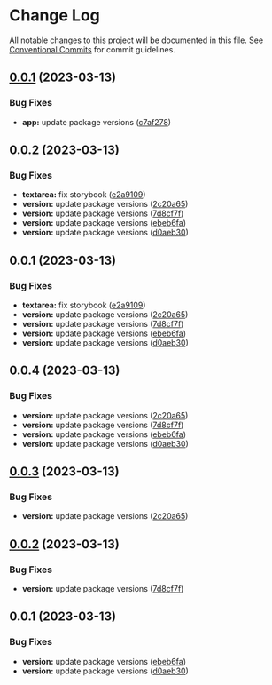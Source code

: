 # Change Log

All notable changes to this project will be documented in this file.
See [Conventional Commits](https://conventionalcommits.org) for commit guidelines.

## [0.0.1](https://github.com/yml-org/fe-component-library/compare/@yml-webcl/text-area@0.0.2...@yml-webcl/text-area@0.0.1) (2023-03-13)

### Bug Fixes

- **app:** update package versions ([c7af278](https://github.com/yml-org/fe-component-library/commit/c7af27899d3679b497126fb26cf2ee71920c7fd8))

## 0.0.2 (2023-03-13)

### Bug Fixes

- **textarea:** fix storybook ([e2a9109](https://github.com/yml-org/fe-component-library/commit/e2a9109798c17c77092555e83d73f50f0aedfec6))
- **version:** update package versions ([2c20a65](https://github.com/yml-org/fe-component-library/commit/2c20a6508da35e35a82b3572c27d37f5828749a6))
- **version:** update package versions ([7d8cf7f](https://github.com/yml-org/fe-component-library/commit/7d8cf7f15d4f548555eb74705c83e8125f89486c))
- **version:** update package versions ([ebeb6fa](https://github.com/yml-org/fe-component-library/commit/ebeb6faaae123cac74215813d1d1ffaf01fee0cc))
- **version:** update package versions ([d0aeb30](https://github.com/yml-org/fe-component-library/commit/d0aeb30a06f38e6a5b5b2f309f2cd86448a848e8))

## 0.0.1 (2023-03-13)

### Bug Fixes

- **textarea:** fix storybook ([e2a9109](https://github.com/yml-org/fe-component-library/commit/e2a9109798c17c77092555e83d73f50f0aedfec6))
- **version:** update package versions ([2c20a65](https://github.com/yml-org/fe-component-library/commit/2c20a6508da35e35a82b3572c27d37f5828749a6))
- **version:** update package versions ([7d8cf7f](https://github.com/yml-org/fe-component-library/commit/7d8cf7f15d4f548555eb74705c83e8125f89486c))
- **version:** update package versions ([ebeb6fa](https://github.com/yml-org/fe-component-library/commit/ebeb6faaae123cac74215813d1d1ffaf01fee0cc))
- **version:** update package versions ([d0aeb30](https://github.com/yml-org/fe-component-library/commit/d0aeb30a06f38e6a5b5b2f309f2cd86448a848e8))

## 0.0.4 (2023-03-13)

### Bug Fixes

- **version:** update package versions ([2c20a65](https://github.com/yml-org/fe-component-library/commit/2c20a6508da35e35a82b3572c27d37f5828749a6))
- **version:** update package versions ([7d8cf7f](https://github.com/yml-org/fe-component-library/commit/7d8cf7f15d4f548555eb74705c83e8125f89486c))
- **version:** update package versions ([ebeb6fa](https://github.com/yml-org/fe-component-library/commit/ebeb6faaae123cac74215813d1d1ffaf01fee0cc))
- **version:** update package versions ([d0aeb30](https://github.com/yml-org/fe-component-library/commit/d0aeb30a06f38e6a5b5b2f309f2cd86448a848e8))

## [0.0.3](https://github.com/yml-org/fe-component-library/compare/@yml-webcl/text-area@0.0.2...@yml-webcl/text-area@0.0.3) (2023-03-13)

### Bug Fixes

- **version:** update package versions ([2c20a65](https://github.com/yml-org/fe-component-library/commit/2c20a6508da35e35a82b3572c27d37f5828749a6))

## [0.0.2](https://github.com/yml-org/fe-component-library/compare/@yml-webcl/text-area@0.0.1...@yml-webcl/text-area@0.0.2) (2023-03-13)

### Bug Fixes

- **version:** update package versions ([7d8cf7f](https://github.com/yml-org/fe-component-library/commit/7d8cf7f15d4f548555eb74705c83e8125f89486c))

## 0.0.1 (2023-03-13)

### Bug Fixes

- **version:** update package versions ([ebeb6fa](https://github.com/yml-org/fe-component-library/commit/ebeb6faaae123cac74215813d1d1ffaf01fee0cc))
- **version:** update package versions ([d0aeb30](https://github.com/yml-org/fe-component-library/commit/d0aeb30a06f38e6a5b5b2f309f2cd86448a848e8))
